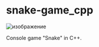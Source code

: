 # snake-game_cpp
![изображение](https://github.com/LORD-dev86/snake-game_cpp/assets/79583622/0aa54053-db6a-4ee2-9ea2-46a2bec02798)



Console game "Snake" in C++. 
